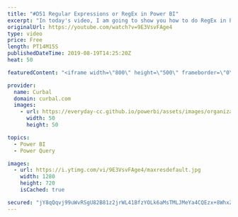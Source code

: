 ```yaml
---
title: "#D51 Regular Expressions or RegEx in Power BI"
excerpt: "In today's video, I am going to show you how to do RegEx in Power BI. #powerbi #curbal #regex  Sources mentioned in the video: Get started with R: https://www.youtube.com/watch?v=HcTdXgWGdS8 R guide to Power BI: https://www.youtube.com/watch?v=BI8FcI_sgR0 Stringr tutorial: https://stringr.tidyverse.org/articles/regular-expressions.html"
originalUrl: https://youtube.com/watch?v=9E3VsvFAge4
type: video
price: Free
length: PT14M15S
publishedDateTime: 2019-08-19T14:25:20Z
heat: 50

featuredContent: "<iframe width=\"800\" height=\"500\" frameborder=\"0\" src=\"https://www.youtube.com/embed/9E3VsvFAge4\" allow=\"accelerometer; autoplay; encrypted-media; gyroscope; picture-in-picture\" allowfullscreen></iframe>"

provider:
  name: Curbal
  domain: curbal.com
  images:
    - url: https://everyday-cc.github.io/powerbi/assets/images/organizations/curbal.com-50x50.jpg
      width: 50
      height: 50

topics:
  - Power BI
  - Power Query

images:
  - url: https://i.ytimg.com/vi/9E3VsvFAge4/maxresdefault.jpg
    width: 1280
    height: 720
    isCached: true

secured: "jY8qQqvj99uWvRSgU82B81z2jrWL41BfzYOLk6aMsTMLJMeYa4CQEzx+8WhxZMBpVBSrMjHvGxMfzkK8W9H7+dviS6ntVIKaWF0ZXp0Qkx9CKmvB7lw0gyUr9HwGVeUTO2g730ddeokmH5o+GZiX4NNp3sa1wbDyL4+FtodH+wc7k9AvPzF8cNorLBlMiEwF/NulB9Xm8nrAYCA7isyz4yHG9NjQRj+CBLZ4fIqXS5AswIWkLCUvlO7aqnl9MqgQdK+BSoY7B75Jwf42h2z6Nn/+faxT/2VnHpD12xtt7qV1gNTwvqGuHdL8DJDfjw4D0UMa9xho/1HtgYYtUoOxsTjO4cJiwYNhpRWXql80Aeq8/d4UEodt79uPaMuUuoNbZGk40UMEDgAWGFOFZCe23yixi+MSzvuSfrd/pJuqxuI=;iRiFGwDl2HkEKD9W7iRNRg=="
---
```


